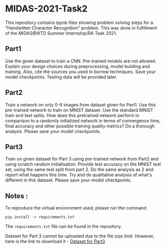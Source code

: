 # MIDAS-2021-Task2

This repository contains ipynb files showing problem solving steps for a "Handwitten Character Recognition" problem. This was done in fulfillment of the MIDAS@IIITD Summer Internship/RA Task 2021.

## Part1

Use the given dataset to train a CNN. Pre-trained models are not allowed. Explain your design choices during preprocessing, model building and training. Also, cite the sources you used to borrow techniques. Save your model checkpoints. Testing data will be provided later.

## Part2

Train a network on only 0-9 images from dataset given for Part1. Use this pre-trained network to train on MNIST dataset. Use the standard MNIST train and test splits. How does this pretrained network perform in comparison to a randomly initialized network in terms of convergence time, final accuracy and other possible training quality metrics? Do a thorough analysis. Please save your model checkpoints.

## Part3

Train on given dataset for Part 3 using pre-trained network from Part2 and using scratch random initialisation. Provide test accuracy on the MNIST test set, using the same test split from part 2. Do the same analysis as 2 and report what happens this time. Try and do qualitative analysis of what's different in this dataset. Please save your model checkpoints.

## Notes :
 
To reproduce the virtual environment used, please run the command  
```
pip install -r requirements.txt
```
The `requirements.txt` file can be found in the repository.

Dataset for Part 3 cannot be uploaded due to the file size limit. However, here is the link to download it - [Dataset for Part3](https://www.dropbox.com/s/otc12z2w7f7xm8z/mnistTask3.zip?dl=0)
